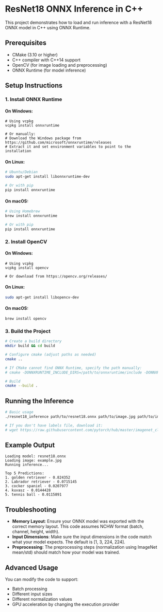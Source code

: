 # ResNet18 ONNX Inference in C++

This project demonstrates how to load and run inference with a ResNet18 ONNX model in C++ using ONNX Runtime.

## Prerequisites

- CMake (3.10 or higher)
- C++ compiler with C++14 support
- OpenCV (for image loading and preprocessing)
- ONNX Runtime (for model inference)

## Setup Instructions

### 1. Install ONNX Runtime

#### On Windows:

```
# Using vcpkg
vcpkg install onnxruntime

# Or manually:
# Download the Windows package from https://github.com/microsoft/onnxruntime/releases
# Extract it and set environment variables to point to the installation
```

#### On Linux:

```bash
# Ubuntu/Debian
sudo apt-get install libonnxruntime-dev

# Or with pip
pip install onnxruntime
```

#### On macOS:

```bash
# Using Homebrew
brew install onnxruntime

# Or with pip
pip install onnxruntime
```

### 2. Install OpenCV

#### On Windows:

```
# Using vcpkg
vcpkg install opencv

# Or download from https://opencv.org/releases/
```

#### On Linux:

```bash
sudo apt-get install libopencv-dev
```

#### On macOS:

```bash
brew install opencv
```

### 3. Build the Project

```bash
# Create a build directory
mkdir build && cd build

# Configure cmake (adjust paths as needed)
cmake ..

# If CMake cannot find ONNX Runtime, specify the path manually:
# cmake -DONNXRUNTIME_INCLUDE_DIRS=/path/to/onnxruntime/include -DONNXRUNTIME_LIBRARIES=/path/to/onnxruntime/lib/libonnxruntime.so ..

# Build
cmake --build .
```

## Running the Inference

```bash
# Basic usage
./resnet18_inference path/to/resnet18.onnx path/to/image.jpg path/to/imagenet_classes.txt

# If you don't have labels file, download it:
# wget https://raw.githubusercontent.com/pytorch/hub/master/imagenet_classes.txt
```

## Example Output

```
Loading model: resnet18.onnx
Loading image: example.jpg
Running inference...

Top 5 Predictions:
1. golden retriever - 0.824352
2. Labrador retriever - 0.0715145
3. cocker spaniel - 0.0207977
4. kuvasz - 0.0144428
5. tennis ball - 0.0115891
```

## Troubleshooting

- **Memory Layout**: Ensure your ONNX model was exported with the correct memory layout. This code assumes NCHW format (batch, channel, height, width).
- **Input Dimensions**: Make sure the input dimensions in the code match what your model expects. The default is [1, 3, 224, 224].
- **Preprocessing**: The preprocessing steps (normalization using ImageNet mean/std) should match how your model was trained.

## Advanced Usage

You can modify the code to support:

- Batch processing
- Different input sizes
- Different normalization values
- GPU acceleration by changing the execution provider

